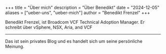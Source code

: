 +++
title = "Über mich"
description = "Über Benedikt"
date = "2024-12-05"
aliases = ["ueber-uns", "ueber-mich"]
author = "Benedikt Frenzel"
+++

Benedikt Frenzel, ist Broadcom VCF Technical Adoption Manager. Er schreibt über vSphere, NSX, Aria, and VCF

---
Das ist sein privates Blog und es handelt sich um seine persönliche Meinung.